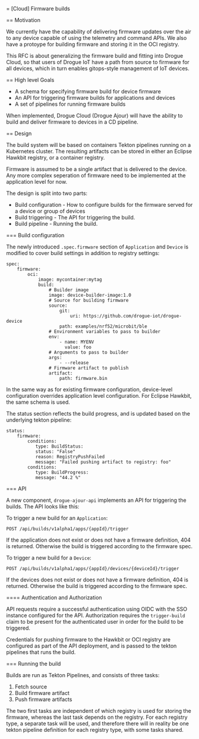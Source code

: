 = [Cloud] Firmware builds

== Motivation

We currently have the capability of delivering firmware updates over the air to any device capable of using the telemetry and command APIs. We also have a protoype for building firmware and storing it in the OCI registry. 

This RFC is about generalizing the firmware build and fitting into Drogue Cloud, so that users of Drogue IoT have a path from source to firmware for all devices, which in turn enables gitops-style management of IoT devices.

== High level Goals

* A schema for specifying firmware build for device firmware
* An API for triggering firmware builds for applications and devices
* A set of pipelines for running firmware builds

When implemented, Drogue Cloud (Drogue Ajour) will have the ability to build and deliver firmware to devices in a CD pipeline.

== Design

The build system will be based on containers Tekton pipelines running on a Kubernetes cluster. The resulting artifacts can be stored in either an Eclipse Hawkbit registry, or a container registry.

Firmware is assumed to be a single artifact that is delivered to the device. Any more complex seperation of firmware need to be implemented at the application level for now.

The design is split into two parts:

* Build configuration - How to configure builds for the firmware served for a device or group of devices
* Build triggering - The API for triggering the build.
* Build pipeline - Running the build.

=== Build configuration

The newly introduced `.spec.firmware` section of `Application` and `Device` is modified to cover build settings in addition to registry settings:

```
spec:
    firmware:
        oci:
            image: mycontainer:mytag
            build:
                # Builder image
                image: device-builder-image:1.0
                # Source for building firmware
                source:
                    git:
                        uri: https://github.com/drogue-iot/drogue-device
                    path: examples/nrf52/microbit/ble
                # Environment variables to pass to builder
                env:
                    - name: MYENV
                      value: foo
                # Arguments to pass to builder
                args:
                    - --release
                # Firmware artifact to publish
                artifact:
                    path: firmware.bin
```

In the same way as for existing firmware configuration, device-level configuration overrides application level configuration. 
For Eclipse Hawkbit, the same schema is used.

The status section reflects the build progress, and is updated based on the underlying tekton pipeline:

```
status:
    firmware:
        conditions:
           type: BuildStatus:
           status: "False"
           reason: RegistryPushFailed
           message: "Failed pushing artifact to registry: foo"
        conditions:
           type: BuildProgress:
           message: "44.2 %"
```


=== API

A new component, `drogue-ajour-api` implements an API for triggering the builds. The API looks like this:

To trigger a new build for an `Application`:

```
POST /api/builds/v1alpha1/apps/{appId}/trigger
```

If the application does not exist or does not have a firmware definition, 404 is returned. Otherwise the build is triggered according to the firmware spec.

To trigger a new build for a `Device`:

```
POST /api/builds/v1alpha1/apps/{appId}/devices/{deviceId}/trigger
```

If the devices does not exist or does not have a firmware definition, 404 is returned. Otherwise the build is triggered according to the firmware spec.


==== Authentication and Authorization 

API requests require a successful authentication using OIDC with the SSO instance configured for the API. Authorization requires
the `trigger-build` claim to be present for the authenticated user in order for the build to be triggered.

Credentials for pushing firmware to the Hawkbit or OCI registry are configured as part of the API deployment, and is passed to the tekton pipelines that runs the build.

=== Running the build

Builds are run as Tekton Pipelines, and consists of three tasks:

1. Fetch source
2. Build firmware artifact
3. Push firmware artifacts

The two first tasks are independent of which registry is used for storing the firmware, whereas the last task depends on the registry. For each registry type, a separate task will be used, and therefore there will in reality be one tekton pipeline definition for each registry type, with some tasks shared.
